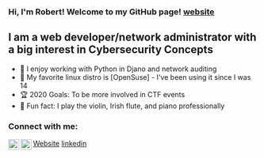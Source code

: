 ### Hi, I'm Robert! Welcome to my GitHub page! [website]

## I am a web developer/network administrator with a big interest in Cybersecurity Concepts
- 🐍 I enjoy working with Python in Djano and network auditing
- 🦎 My favorite linux distro is [OpenSuse] - I've been using it since I was 14
- 🏆 2020 Goals: To be more involved in CTF events
- 🎻 Fun fact: I play the violin, Irish flute, and piano professionally

### Connect with me:
<img align="left" alt="componer.tech"  width="22px" src="https://cdn.jsdelivr.net/npm/simple-icons@3.11.0/icons/html5.svg"/>[Website]
<img align="left" alt="LinkedIn.com" width="22px" src="https://cdn.jsdelivr.net/npm/simple-icons@3.11.0/icons/linkedin.svg"> [linkedin]

[website]: https://componer.tech
[linkedin]: https://www.linkedin.com/in/mcleodtech/